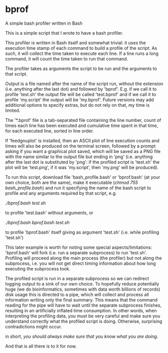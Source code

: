 # bprof
A simple bash profiler written in Bash

This is a simple script that I wrote to have a bash profiler.

This profiler is written in Bash itself and somewhat trivial: it uses the execution time stamp 
of each command to build a profile of the script. As such, it will collect the time taken to 
execute each line. If a line runs a long command, it will count the time taken to run that 
command.

The profiler takes as arguments the script to be run and the arguments to that script.

Output is a file named after the name of the script run, without the extension (i.e. anything
after the last dot) and followed by 'bprof'. E.g. if we call it to profile 'test.sh' the 
output file will be called 'test.bprof' and if we call it to profile 'my.script' the output
will be 'my.bprof'. Future versions may add additional options to specify extras, but do not
rely on that, my time is limited.

The '*.bprof' file is a tab-separated file containing the line number, count of times each
line has been executed and cumulative time spent in that time, for each executed line, sorted
in line order.

If 'feedgnuplot' is installed, then an ASCII plot of line execution counts and times will also
be produced on the terminal screen, followed by a prompt asking if you want a graphical plot
saved, which will be saved as a PNG file with the name similar to the output file but ending 
in 'png' (i.e. anything after the last dot is substituted by 'png': if the profiled script is 
'test.sh' the plot will be 'test.png', if it was 'my.script', then 'my.png' will be produced).

To run this script, download file 'bash_profile.bash' or 'bprof.bash' (at your own choice, both 
are the same), make it executable (_chmod 755 bash_profile.bash_) and run it specifying the
name of the bash script to profile and any arguments required by that script, e.g.

_./bprof.bash test.sh_

to profile 'test.bash' without arguments, or

_./bprof.bash bprof.bash test.sh_

to profile 'bprof.bash' itself giving as argument 'test.sh' (i.e. while profiling 'test.sh')

This later example is worth for noting some special aspects/limitations: 'bprof.bash' will
fork (i.e. run a separate subprocess) to run 'test.sh'. Profiling will proceed along the 
main process (the profiler) but not along the subprocess, i.e. you will not get direct timing
information about how long executing the subprocess took. 

The profiled script is run in a separate subprocess so we can redirect logging output to a 
sink of our own choice. To hopefully reduce potentially huge (we do bioinformatics, sometimes
with data worth billions of records) disk usage this is directed to a pipe, which will collect 
and process all information writing only the final summary. This means that the command 
reading for the pipe will have to wait until the separate subprocess finishes, resulting
in an artificially inflated time consumption. In other words, when interpreting the
profiling data, you must be very careful and make sure you understand correctly what the
profiled script is doing. Otherwise, surprising contradictions might occur.

in short, *you should always make sure that you know what you are doing*.

And that is all there is to it for now.
